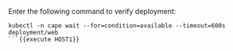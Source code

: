 Enter the following command to verify deployment:

```
kubectl -n cape wait --for=condition=available --timeout=600s deployment/web
```{{execute HOST1}}



